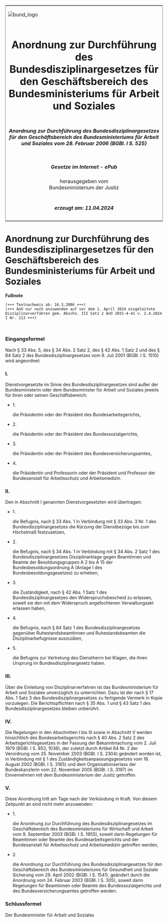 <span id="DECKBLATT.html"></span>

<table border="0" frame="border" width="100%">

<tr valign="top">

<td align="left">

![bund\_logo](BfJ_2021_Web_de_de.gif)

</td>

<td align="right">

 

</td>

</tr>

<tr align="center" valign="middle">

<td colspan="2">

# Anordnung zur Durchführung des Bundesdisziplinargesetzes für den Geschäftsbereich des Bundesministeriums für Arbeit und Soziales

</td>

</tr>

<tr align="center" valign="middle">

<td colspan="2">

##### Anordnung zur Durchführung des Bundesdisziplinargesetzes für den Geschäftsbereich des Bundesministeriums für Arbeit und Soziales vom 28. Februar 2006 (BGBl. I S. 525)

</td>

</tr>

<tr align="center" valign="middle">

<td colspan="2">

  
  

##### Gesetze im Internet - ePub  
  
herausgegeben vom  
Bundesministerium der Justiz

</td>

</tr>

<tr align="center" valign="bottom">

<td colspan="2">

  
  

##### erzeugt am: 11.04.2024

</td>

</tr>

</table>

<span id="BJNR052500006.html"></span>

# Anordnung zur Durchführung des Bundesdisziplinargesetzes für den Geschäftsbereich des Bundesministeriums für Arbeit und Soziales

<div>

  
**Fußnote**

<div class="jnhtml">

<div>

<div class="jurAbsatz">

  

``` 
(+++ Textnachweis ab: 16.3.2006 +++)
(+++ AnO nur noch anzuwenden auf vor dem 1. April 2024 eingeleitete  Disziplinarverfahren gem. Abschn. III Satz 2 AnO 2031-4-41 v. 2.4.2024 I Nr. 113 +++)

 
```

</div>

</div>

</div>

</div>

<span id="BJNR052500006BJNE000100000.html"></span>

### Eingangsformel  

<div>

<div class="jnhtml">

<div>

<div class="jurAbsatz">

Nach § 33 Abs. 5, des § 34 Abs. 2 Satz 2, des § 42 Abs. 1 Satz 2 und des
§ 84 Satz 2 des Bundesdisziplinargesetzes vom 9. Juli 2001 (BGBl. I S.
1510) wird angeordnet:

</div>

</div>

</div>

</div>

<span id="BJNR052500006BJNE000200000.html"></span>

### I.  

<div>

<div class="jnhtml">

<div>

<div class="jurAbsatz">

Dienstvorgesetzte im Sinne des Bundesdisziplinargesetzes sind außer der
Bundesministerin oder dem Bundesminister für Arbeit und Soziales jeweils
für ihren oder seinen Geschäftsbereich:

  - 1\.
    
    <div style="">
    
    die Präsidentin oder der Präsident des Bundesarbeitsgerichts,
    
    </div>

  - 2\.
    
    <div style="">
    
    die Präsidentin oder der Präsident des Bundessozialgerichts,
    
    </div>

  - 3\.
    
    <div style="">
    
    die Präsidentin oder der Präsident des Bundesversicherungsamtes,
    
    </div>

  - 4\.
    
    <div style="">
    
    die Präsidentin und Professorin oder der Präsident und Professor der
    Bundesanstalt für Arbeitsschutz und Arbeitsmedizin.
    
    </div>

</div>

</div>

</div>

</div>

<span id="BJNR052500006BJNE000300000.html"></span>

### II.  

<div>

<div class="jnhtml">

<div>

<div class="jurAbsatz">

Den in Abschnitt I genannten Dienstvorgesetzten wird übertragen:

  - 1\.
    
    <div style="">
    
    die Befugnis, nach § 33 Abs. 1 in Verbindung mit § 33 Abs. 3 Nr. 1
    des Bundesdisziplinargesetzes die Kürzung der Dienstbezüge bis zum
    Höchstmaß festzusetzen,
    
    </div>

  - 2\.
    
    <div style="">
    
    die Befugnis, nach § 34 Abs. 1 in Verbindung mit § 34 Abs. 2 Satz 1
    des Bundesdisziplinargesetzes Disziplinarklage gegen Beamtinnen und
    Beamte der Besoldungsgruppen A 2 bis A 15 der
    Bundesbesoldungsordnung A (Anlage I des Bundesbesoldungsgesetzes) zu
    erheben,
    
    </div>

  - 3\.
    
    <div style="">
    
    die Zuständigkeit, nach § 42 Abs. 1 Satz 1 des
    Bundesdisziplinargesetzes den Widerspruchsbescheid zu erlassen,
    soweit sie den mit dem Widerspruch angefochtenen Verwaltungsakt
    erlassen haben,
    
    </div>

  - 4\.
    
    <div style="">
    
    die Befugnis, nach § 84 Satz 1 des Bundesdisziplinargesetzes
    gegenüber Ruhestandsbeamtinnen und Ruhestandsbeamten die
    Disziplinarbefugnisse auszuüben,
    
    </div>

  - 5\.
    
    <div style="">
    
    die Befugnis zur Vertretung des Dienstherrn bei Klagen, die ihren
    Ursprung im Bundesdisziplinargesetz haben.
    
    </div>

</div>

</div>

</div>

</div>

<span id="BJNR052500006BJNE000400000.html"></span>

### III.  

<div>

<div class="jnhtml">

<div>

<div class="jurAbsatz">

Über die Einleitung von Disziplinarverfahren ist das Bundesministerium
für Arbeit und Soziales unverzüglich zu unterrichten. Dazu ist der nach
§ 17 Abs. 1 Satz 3 des Bundesdisziplinargesetzes zu fertigende Vermerk
in Kopie vorzulegen. Die Berichtspflichten nach § 35 Abs. 1 und § 43
Satz 1 des Bundesdisziplinargesetzes bleiben unberührt.

</div>

</div>

</div>

</div>

<span id="BJNR052500006BJNE000500000.html"></span>

### IV.  

<div>

<div class="jnhtml">

<div>

<div class="jurAbsatz">

Die Regelungen in den Abschnitten I bis III sowie in Abschnitt V werden
hinsichtlich des Bundesarbeitsgerichts nach § 40 Abs. 2 Satz 2 des
Arbeitsgerichtsgesetzes in der Fassung der Bekanntmachung vom 2. Juli
1979 (BGBl. I S. 853, 1036), der zuletzt durch Artikel 64 Nr. 2 der
Verordnung vom 25. November 2003 (BGBl. I S. 2304) geändert worden ist,
in Verbindung mit § 1 des Zuständigkeitsanpassungsgesetzes vom 16.
August 2002 (BGBl. I S. 3165) und dem Organisationserlass der
Bundeskanzlerin vom 22. November 2005 (BGBl. I S. 3197) im Einvernehmen
mit dem Bundesministerium der Justiz getroffen.

</div>

</div>

</div>

</div>

<span id="BJNR052500006BJNE000600000.html"></span>

### V.  

<div>

<div class="jnhtml">

<div>

<div class="jurAbsatz">

Diese Anordnung tritt am Tage nach der Verkündung in Kraft. Von diesem
Zeitpunkt an sind nicht mehr anzuwenden:

  - 1\.
    
    <div style="">
    
    die Anordnung zur Durchführung des Bundesdisziplinargesetzes im
    Geschäftsbereich des Bundesministeriums für Wirtschaft und Arbeit
    vom 9. September 2003 (BGBl. I S. 1955), soweit darin Regelungen für
    Beamtinnen oder Beamte des Bundesarbeitsgerichts und der
    Bundesanstalt für Arbeitsschutz und Arbeitsmedizin getroffen werden,
    
    </div>

  - 2\.
    
    <div style="">
    
    die Anordnung zur Durchführung des Bundesdisziplinargesetzes für den
    Geschäftsbereich des Bundesministeriums für Gesundheit und Soziale
    Sicherung vom 29. April 2002 (BGBl. I S. 1541), geändert durch die
    Anordnung vom 24. Februar 2003 (BGBl. I S. 305), soweit darin
    Regelungen für Beamtinnen oder Beamte des Bundessozialgerichts und
    des Bundesversicherungsamtes getroffen werden.
    
    </div>

</div>

</div>

</div>

</div>

<span id="BJNR052500006BJNE000700000.html"></span>

### Schlussformel  

<div>

<div class="jnhtml">

<div>

<div class="jurAbsatz">

Der Bundesminister für Arbeit und Soziales

</div>

</div>

</div>

</div>
